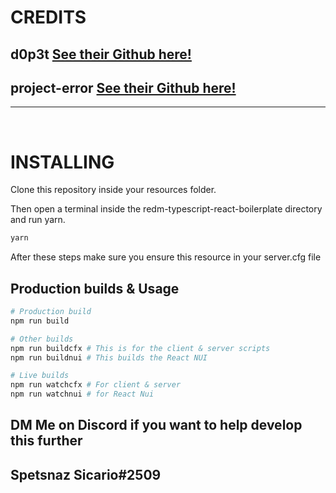 # CREDITS

## d0p3t [See their Github here!](https://github.com/d0p3t/fivem-ts-boilerplate)
## project-error [See their Github here!](https://github.com/project-error/fivem-react-boilerplate-lua)
<hr>

<br>

# INSTALLING

Clone this repository inside your resources folder.

Then open a terminal inside the redm-typescript-react-boilerplate directory and run yarn.
```bash
yarn
```

After these steps make sure you ensure this resource in your server.cfg file

## Production builds & Usage

```bash
# Production build
npm run build

# Other builds
npm run buildcfx # This is for the client & server scripts
npm run buildnui # This builds the React NUI

# Live builds
npm run watchcfx # For client & server
npm run watchnui # for React Nui
```

## DM Me on Discord if you want to help develop this further
## Spetsnaz Sicario#2509